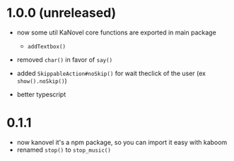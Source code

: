 # 1.0.0 (unreleased)

-   now some util KaNovel core functions are exported in main package

    -   `addTextbox()`

-   removed `char()` in favor of `say()`
-   added `SkippableAction#noSkip()` for wait theclick of the user (ex `show().noSkip()`)
-   better typescript

# 0.1.1

-   now kanovel it's a npm package, so you can import it easy with kaboom
-   renamed `stop()` to `stop_music()`
